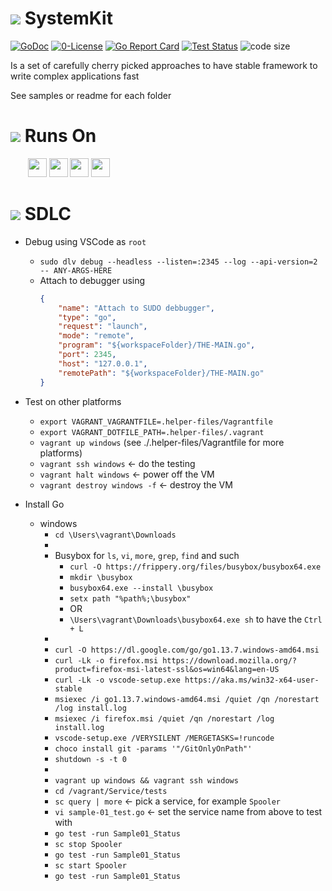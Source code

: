 # ![](https://fonts.gstatic.com/s/i/materialicons/label_important/v4/24px.svg) SystemKit
[![GoDoc](https://godoc.org/github.com/codemodify/SystemKit?status.svg)](https://godoc.org/github.com/codemodify/SystemKit)
[![0-License](https://img.shields.io/badge/license-0--license-brightgreen)](https://github.com/codemodify/TheFreeLicense)
[![Go Report Card](https://goreportcard.com/badge/github.com/codemodify/SystemKit)](https://goreportcard.com/report/github.com/codemodify/SystemKit)
[![Test Status](https://github.com/danawoodman/systemservice/workflows/Test/badge.svg)](https://github.com/danawoodman/systemservice/actions)
![code size](https://img.shields.io/github/languages/code-size/codemodify/SystemKit?style=flat-square)

Is a set of carefully cherry picked approaches to have stable framework to write complex applications fast

See samples or readme for each folder

# ![](https://fonts.gstatic.com/s/i/materialicons/label_important/v4/24px.svg) Runs On

&nbsp;&nbsp;&nbsp;
&nbsp;&nbsp;
<nobr>
<span><img src="https://img.icons8.com/ios-filled/50/000000/linux.png" width="30" /></span>
<span><img src="https://img.icons8.com/ios-filled/50/000000/raspberry-pi.png" width="30" /></span>
<span><img src="https://img.icons8.com/ios-filled/50/000000/mac-os.png" width="30" /></span>
<span><img src="https://img.icons8.com/ios-filled/50/000000/windows-logo.png" width="30" /></span>
</nobr>

# ![](https://fonts.gstatic.com/s/i/materialicons/label_important/v4/24px.svg) SDLC
- Debug using VSCode as `root`
	- `sudo dlv debug --headless --listen=:2345 --log --api-version=2 -- ANY-ARGS-HERE`
	- Attach to debugger using
		```json
		{
			"name": "Attach to SUDO debbugger",
			"type": "go",
			"request": "launch",
			"mode": "remote",
			"program": "${workspaceFolder}/THE-MAIN.go",
			"port": 2345,
			"host": "127.0.0.1",
			"remotePath": "${workspaceFolder}/THE-MAIN.go"
		}
		```

- Test on other platforms
	- `export VAGRANT_VAGRANTFILE=.helper-files/Vagrantfile`
	- `export VAGRANT_DOTFILE_PATH=.helper-files/.vagrant`
	- `vagrant up windows` (see ./.helper-files/Vagrantfile for more platforms)
	- `vagrant ssh windows` <- do the testing
	- `vagrant halt windows` <- power off the VM
	- `vagrant destroy windows -f` <- destroy the VM

- Install Go
	- windows
		- `cd \Users\vagrant\Downloads`
		-
		- Busybox for `ls`, `vi`, `more`, `grep`, `find` and such
			- `curl -O https://frippery.org/files/busybox/busybox64.exe`
			- `mkdir \busybox`
			- `busybox64.exe --install \busybox`
			- `setx path "%path%;\busybox"`
			- OR
			- `\Users\vagrant\Downloads\busybox64.exe sh` to have the `Ctrl + L`
		-
		- `curl -O https://dl.google.com/go/go1.13.7.windows-amd64.msi`
		- `curl -Lk -o firefox.msi https://download.mozilla.org/?product=firefox-msi-latest-ssl&os=win64&lang=en-US`
		- `curl -Lk -o vscode-setup.exe https://aka.ms/win32-x64-user-stable`
		- `msiexec /i go1.13.7.windows-amd64.msi /quiet /qn /norestart /log install.log`
		- `msiexec /i firefox.msi /quiet /qn /norestart /log install.log`
		- `vscode-setup.exe /VERYSILENT /MERGETASKS=!runcode`
		- `choco install git -params '"/GitOnlyOnPath"'`
		- `shutdown -s -t 0`
		-
		- `vagrant up windows && vagrant ssh windows`
		- `cd /vagrant/Service/tests`
		- `sc query | more` <- pick a service, for example `Spooler`
		- `vi sample-01_test.go` <- set the service name from above to test with
		- `go test -run Sample01_Status`
		- `sc stop Spooler`
		- `go test -run Sample01_Status`
		- `sc start Spooler`
		- `go test -run Sample01_Status`
